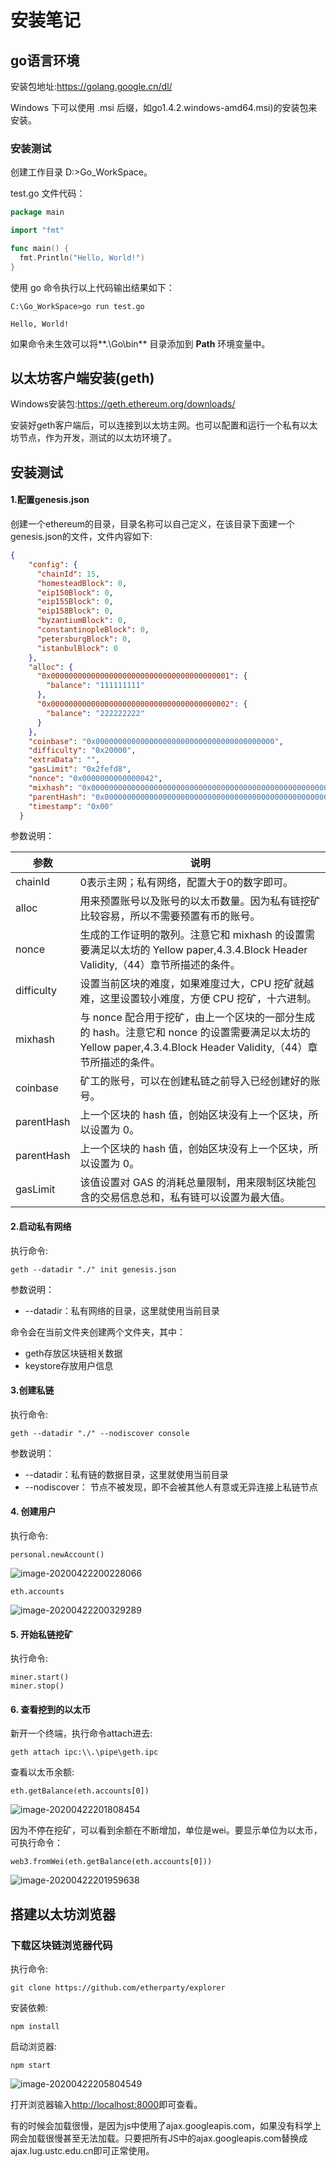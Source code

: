 # 安装笔记

## go语言环境

安装包地址:https://golang.google.cn/dl/

Windows 下可以使用 .msi 后缀，如go1.4.2.windows-amd64.msi)的安装包来安装。

### 安装测试

创建工作目录 D:\>Go_WorkSpace。

test.go 文件代码：

```go
package main

import "fmt"

func main() {
  fmt.Println("Hello, World!")
}
```

使用 go 命令执行以上代码输出结果如下：

```shell
C:\Go_WorkSpace>go run test.go

Hello, World!
```

如果命令未生效可以将**.\Go\bin** 目录添加到 **Path** 环境变量中。



## 以太坊客户端安装(geth)

Windows安装包:https://geth.ethereum.org/downloads/

安装好geth客户端后，可以连接到以太坊主网。也可以配置和运行一个私有以太坊节点，作为开发，测试的以太坊环境了。

## 安装测试

#### 1.配置genesis.json

创建一个ethereum的目录，目录名称可以自己定义，在该目录下面建一个genesis.json的文件，文件内容如下:

```json
{
    "config": {
      "chainId": 15,
      "homesteadBlock": 0,
      "eip150Block": 0,
      "eip155Block": 0,
      "eip158Block": 0,
      "byzantiumBlock": 0,
      "constantinopleBlock": 0,
      "petersburgBlock": 0,
      "istanbulBlock": 0
    },
    "alloc": {
      "0x0000000000000000000000000000000000000001": {
        "balance": "111111111"
      },
      "0x0000000000000000000000000000000000000002": {
        "balance": "222222222"
      }
    },
    "coinbase": "0x0000000000000000000000000000000000000000",
    "difficulty": "0x20000",
    "extraData": "",
    "gasLimit": "0x2fefd8",
    "nonce": "0x0000000000000042",
    "mixhash": "0x0000000000000000000000000000000000000000000000000000000000000000",
    "parentHash": "0x0000000000000000000000000000000000000000000000000000000000000000",
    "timestamp": "0x00"
  }
```

参数说明：

| 参数       | 说明                                                         |
| ---------- | ------------------------------------------------------------ |
| chainId    | 0表示主网；私有网络，配置大于0的数字即可。                   |
| alloc      | 用来预置账号以及账号的以太币数量。因为私有链挖矿比较容易，所以不需要预置有币的账号。 |
| nonce      | 生成的工作证明的散列。注意它和 mixhash 的设置需要满足以太坊的 Yellow paper,4.3.4.Block Header Validity,（44）章节所描述的条件。 |
| difficulty | 设置当前区块的难度，如果难度过大，CPU 挖矿就越难，这里设置较小难度，方便 CPU 挖矿，十六进制。 |
| mixhash    | 与 nonce 配合用于挖矿，由上一个区块的一部分生成的 hash。注意它和 nonce 的设置需要满足以太坊的 Yellow paper,4.3.4.Block Header Validity,（44）章节所描述的条件。 |
| coinbase   | 矿工的账号，可以在创建私链之前导入已经创建好的账号。         |
| parentHash | 上一个区块的 hash 值，创始区块没有上一个区块，所以设置为 0。 |
| parentHash | 上一个区块的 hash 值，创始区块没有上一个区块，所以设置为 0。 |
| gasLimit   | 该值设置对 GAS 的消耗总量限制，用来限制区块能包含的交易信息总和，私有链可以设置为最大值。 |

#### 2.启动私有网络

执行命令:

```shell
geth --datadir "./" init genesis.json
```

参数说明：

- --datadir：私有网络的目录，这里就使用当前目录

命令会在当前文件夹创建两个文件夹，其中：

- geth存放区块链相关数据
- keystore存放用户信息

#### 3.创建私链

执行命令:

```shell
geth --datadir "./" --nodiscover console
```

参数说明：

- --datadir：私有链的数据目录，这里就使用当前目录
- --nodiscover： 节点不被发现，即不会被其他人有意或无异连接上私链节点

#### 4. 创建用户

执行命令:

```shell
personal.newAccount()
```

![image-20200422200228066](C:\Users\Administrator\AppData\Roaming\Typora\typora-user-images\image-20200422200228066.png)

```
eth.accounts
```

![image-20200422200329289](C:\Users\Administrator\AppData\Roaming\Typora\typora-user-images\image-20200422200329289.png)

#### 5. 开始私链挖矿

执行命令:

```shell
miner.start()
miner.stop()
```

#### 6. 查看挖到的以太币

新开一个终端，执行命令attach进去:

```shell
geth attach ipc:\\.\pipe\geth.ipc
```

查看以太币余额:

```shell
eth.getBalance(eth.accounts[0])
```

![image-20200422201808454](C:\Users\Administrator\AppData\Roaming\Typora\typora-user-images\image-20200422201808454.png)

因为不停在挖矿，可以看到余额在不断增加，单位是wei。要显示单位为以太币，可执行命令：

```shell
web3.fromWei(eth.getBalance(eth.accounts[0]))
```

![image-20200422201959638](C:\Users\Administrator\AppData\Roaming\Typora\typora-user-images\image-20200422201959638.png)

## 搭建以太坊浏览器

### 下载区块链浏览器代码

执行命令:

```shell
git clone https://github.com/etherparty/explorer
```

安装依赖:

```shell
npm install
```

启动浏览器:

```shell
npm start
```

![image-20200422205804549](C:\Users\Administrator\AppData\Roaming\Typora\typora-user-images\image-20200422205804549.png)

打开浏览器输入[http://localhost:8000](http://localhost:8000/)即可查看。

有的时候会加载很慢，是因为js中使用了ajax.googleapis.com，如果没有科学上网会加载很慢甚至无法加载。只要把所有JS中的ajax.googleapis.com替换成ajax.lug.ustc.edu.cn即可正常使用。